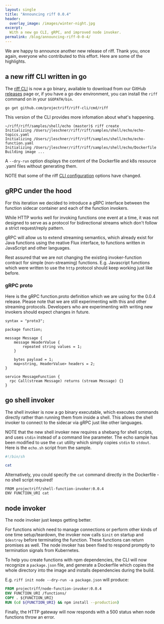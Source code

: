 ```yaml
---
layout: single
title: "Announcing riff 0.0.4"
header:
  overlay_image: /images/winter-night.jpg
excerpt:
  With a new go CLI, gRPC, and improved node invoker.
permalink: /blog/announcing-riff-0-0-4/
---
```


We are happy to announce another new release of riff. Thank you, once again, everyone
who contributed to this effort. Here are some of the highlights.

## a new riff CLI written in go
The [riff CLI](https://github.com/projectriff/riff-cli/blob/master/docs/riff.md) is now a go binary, available to download from our GitHub [releases](https://github.com/projectriff/riff/releases) page or, if you have a go dev environment, you can install the `riff` command on in your `$GOPATH/bin`.

```
go get github.com/projectriff/riff-cli/cmd/riff
```

This version of the CLI provides more infomation about what's happening.
```
~/riff/riff/samples/shell/echo (master)$ riff create
Initializing /Users/jleschner/riff/riff/samples/shell/echo/echo-topics.yaml
Initializing /Users/jleschner/riff/riff/samples/shell/echo/echo-function.yaml
Initializing /Users/jleschner/riff/riff/samples/shell/echo/Dockerfile
Building image ...
```

A `--dry-run` option displays the content of the Dockerfile and k8s resource .yaml files without
generating them.

NOTE that some of the riff [CLI configuration](https://github.com/projectriff/riff/blob/master/Getting-Started.adoc#riff-cli-configuration) options have changed.

## gRPC under the hood
For this iteration we decided to introduce a gRPC interface between the function sidecar
container and each of the function invokers.

While HTTP works well for invoking functions one event at a time, it was not designed to serve as a protocol for bidirectional streams which don't follow a strict request/reply pattern.

gRPC will allow us to extend streaming semantics, which already exist for Java functions using the reative Flux interface, to functions written in JavaScript and other languages.

Rest assured that we are not changing the existing invoker-function contract for simple (non-streaming) functions. E.g. Javascript functions which were written to use the `http` protocol should keep working just like before.

### gRPC proto
Here is the gRPC function.proto definition which we are using for the 0.0.4 release. Please note that we are still experimenting with this and other streaming protocols. Developers who are experimenting with writing new invokers should expect changes in future. 

```
syntax = "proto3";

package function;

message Message {
	message HeaderValue {
		repeated string values = 1;
	}

	bytes payload = 1;
	map<string, HeaderValue> headers = 2;
}

service MessageFunction {
  rpc Call(stream Message) returns (stream Message) {}
}
```

## go shell invoker
The shell invoker is now a go binary executable, which executes commands directly rather than running them from inside a shell. This allows the shell invoker to connect to the sidecar via gRPC just like other languages. 

NOTE that the new shell invoker new requires a shebang for shell scripts, and uses `stdin` instead of a command line parameter. The echo sample has been modified to use the `cat` utility which simply copies `stdin` to `stdout`. Here is the `echo.sh` script from the sample.

```sh
#!/bin/sh

cat
```

Alternatively, you could specify the `cat` command directly in the Dockerfile - no shell script required!

```docker
FROM projectriff/shell-function-invoker:0.0.4
ENV FUNCTION_URI cat
```

## node invoker
The node invoker just keeps getting better.

For functions which need to manage connections or perform other kinds of one time setup/teardown, the invoker now calls `$init` on startup and `$destroy` before terminating the function. These functions can return promises as well. The node invoker has been fixed to respond promptly to termination signals from Kubernetes.

To help you create functions with npm dependencies, the CLI will now recognize a `package.json` file, and generate a Dockerfile which copies the whole directory into the image and installs dependencies during the build.

E.g. `riff init node --dry-run -a package.json` will produce:

```Dockerfile
FROM projectriff/node-function-invoker:0.0.4
ENV FUNCTION_URI /functions/
COPY . ${FUNCTION_URI}
RUN (cd ${FUNCTION_URI} && npm install --production)
```

Finally, the HTTP gateway will now responds with a 500 status when node functions throw an error.
